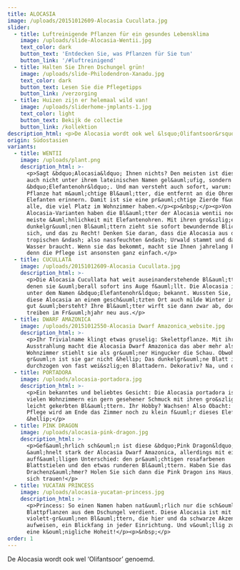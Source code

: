 ```yaml
---
title: ALOCASIA
image: /uploads/20151012609-Alocasia Cucullata.jpg
slider:
  - title: Luftreinigende Pflanzen für ein gesundes Lebensklima
    image: /uploads/slide-Alocasia-Wentii.jpg
    text_color: dark
    button_text: 'Entdecken Sie, was Pflanzen für Sie tun'
    button_link: '/#luftreinigend'
  - title: Halten Sie Ihren Dschungel grün!
    image: /uploads/slide-Philodendron-Xanadu.jpg
    text_color: dark
    button_text: Lesen Sie die Pflegetipps
    button_link: /verzorging
  - title: Huizen zijn er helemaal wild van!
    image: /uploads/sliderhome-jmplants-1.jpg
    text_color: light
    button_text: Bekijk de collectie
    button_link: /kollektion
description_html: <p>De Alocasia wordt ook wel &lsquo;Olifantsoor&rsquo; genoemd.</p>
origin: Südostasien
variants:
  - title: WENTII
    image: /uploads/plant.png
    description_html: >-
      <p>Sagt &bdquo;Alocasia&ldquo; Ihnen nichts? Den meisten ist diese Pflanze
      auch nicht unter ihrem lateinischen Namen gel&auml;ufig, sondern eher als
      &bdquo;Elefantenohr&ldquo;. Und man versteht auch sofort, warum: Die
      Pflanze hat m&auml;chtige Bl&auml;tter, die entfernt an die Ohren eines
      Elefanten erinnern. Damit ist sie eine pr&auml;chtige Zierde f&uuml;r
      alle, die viel Platz im Wohnzimmer haben.</p><p>&nbsp;</p><p>Von allen
      Alocasia-Varianten haben die Bl&auml;tter der Alocasia wentii noch die
      meiste &Auml;hnlichkeit mit Elefantenohren. Mit ihren gro&szlig;en, tief
      dunkelgr&uuml;nen Bl&auml;ttern zieht sie sofort bewundernde Blicke auf
      sich, und das zu Recht! Denken Sie daran, dass die Alocasia aus dem
      tropischen &ndash; also nassfeuchten &ndash; Urwald stammt und daher viel
      Wasser braucht. Wenn sie das bekommt, macht sie Ihnen jahrelang Freude,
      denn die Pflege ist ansonsten ganz einfach.</p>
  - title: CUCULLATA
    image: /uploads/20151012609-Alocasia Cucullata.jpg
    description_html: >-
      <p>Die Alocasia Cucullata hat weit auseinanderstehende Bl&auml;tter, mit
      denen sie &uuml;berall sofort ins Auge f&auml;llt. Die Alocasia ist auch
      unter dem Namen &bdquo;Elefantenohr&ldquo; bekannt. Wussten Sie, dass
      diese Alocasia an einem gesch&uuml;tzten Ort auch milde Winter im Freien
      gut &uuml;bersteht? Ihre Bl&auml;tter wirft sie dann zwar ab, doch diese
      treiben im Fr&uuml;hjahr neu aus.</p>
  - title: DWARF AMAZONICA
    image: /uploads/20151012550-Alocasia Dwarf Amazonica_website.jpg
    description_html: >-
      <p>Ihr Trivialname klingt etwas gruselig: Skelettpflanze. Mit ihrer tollen
      Ausstrahlung macht die Alocasia Dwarf Amazonica das aber mehr als wett. Im
      Wohnzimmer stiehlt sie als gr&uuml;ner Hingucker die Schau. Obwohl, ganz
      gr&uuml;n ist sie gar nicht &hellip; Das dunkelgr&uuml;ne Blatt ist
      durchzogen von fast wei&szlig;en Blattadern. Dekorativ? Na, und ob!</p>
  - title: PORTADORA
    image: /uploads/alocasia-portadora.jpg
    description_html: >-
      <p>Ein bekanntes und beliebtes Gesicht: Die Alocasia portadora ist in
      vielen Wohnzimmern ein gern gesehener Schmuck mit ihren gro&szlig;en,
      leicht gekerbten Bl&auml;ttern. Ihr Hobby? Wachsen! Also Obacht: Bei guter
      Pflege wird am Ende das Zimmer noch zu klein f&uuml;r dieses Elefantenohr
      &hellip;</p>
  - title: PINK DRAGON
    image: /uploads/alocasia-pink-dragon.jpg
    description_html: >-
      <p>Gef&auml;hrlich sch&ouml;n ist diese &bdquo;Pink Dragon&ldquo;. Sie
      &auml;hnelt stark der Alocasia Dwarf Amazonica, allerdings mit einem
      auff&auml;lligen Unterschied: den pr&auml;chtigen rosafarbenen
      Blattstielen und den etwas runderen Bl&auml;ttern. Haben Sie das Zeug zum
      Drachenz&auml;hmer? Holen Sie sich dann die Pink Dragon ins Haus, wenn Sie
      sich trauen!</p>
  - title: YUCATAN PRINCESS
    image: /uploads/alocasia-yucatan-princess.jpg
    description_html: >-
      <p>Princess: So einen Namen haben nat&uuml;rlich nur die sch&ouml;nsten
      Blattpflanzen aus dem Dschungel verdient. Diese Alocasia ist mit ihren
      violett-gr&uuml;nen Bl&auml;ttern, die hier und da schwarze Akzente
      aufweisen, ein Blickfang in jeder Einrichtung. Und v&ouml;llig zu Recht
      eine k&ouml;nigliche Hoheit!</p><p>&nbsp;</p>
order: 1
---
```



De Alocasia wordt ook wel ‘Olifantsoor’ genoemd.